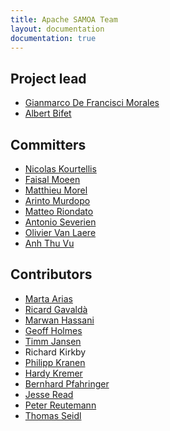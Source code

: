 ```yaml
---
title: Apache SAMOA Team
layout: documentation
documentation: true
---
```

<h2>Project lead</h2>
<ul>
<li><a href="http://gdfm.me/">Gianmarco De Francisci Morales</a></li>
<li><a href="http://www.albertbifet.com">Albert Bifet</a></li>
</ul>

<h2>Committers</h2>
<ul>
<li><a href="http://www.cse.usf.edu/~nkourtel/">Nicolas Kourtellis</a></li>
<li><a href="http://www.linkedin.com/pub/faisal-moeen/40/17/512">Faisal Moeen</a></li>
<li><a href="http://www.linkedin.com/in/mmorel">Matthieu Morel</a></li>
<li><a href="http://www.otnira.com">Arinto Murdopo</a></li>
<li><a href="http://cs.brown.edu/~matteo/">Matteo Riondato</a></li>
<li><a href="https://twitter.com/AntonioSeverien">Antonio Severien</a></li>
<li><a href="http://www.van-laere.net">Olivier Van Laere</a></li>  
<li><a href="http://www.linkedin.com/in/caseyvu">Anh Thu Vu</a></li> 


</ul>

<h2>Contributors</h2>
<ul>
<li><a href="http://www.lsi.upc.edu/~marias/">Marta Arias</a></li>
<li><a href="http://www.lsi.upc.edu/~gavalda/">Ricard Gavaldà</a></li>
<li><a href="http://dme.rwth-aachen.de/de/team/hassani">Marwan Hassani</a></li>
<li><a href="http://www.scms.waikato.ac.nz/genquery.php?linklist=SCMS&amp;linktype=folder&amp;linkname=The_Dean-0">Geoff Holmes</a></li>
<li><a href="http://dme.rwth-aachen.de/de/team/jansen">Timm Jansen</a></li>
<li>Richard Kirkby</li>
<li><a href="http://dme.rwth-aachen.de/de/team/kranen">Philipp Kranen</a></li>
<li><a href="http://dme.rwth-aachen.de/de/team/kremer">Hardy Kremer</a></li>
<li><a href="http://www.cs.waikato.ac.nz/~bernhard">Bernhard Pfahringer</a></li>
<li><a href="http://users.ics.aalto.fi/jesse/">Jesse Read</a></li>
<li><a href="http://www.cs.waikato.ac.nz/~fracpete">Peter Reutemann</a></li>
<li><a href="http://dme.rwth-aachen.de/de/team/seidl">Thomas Seidl</a></li>

</ul>
